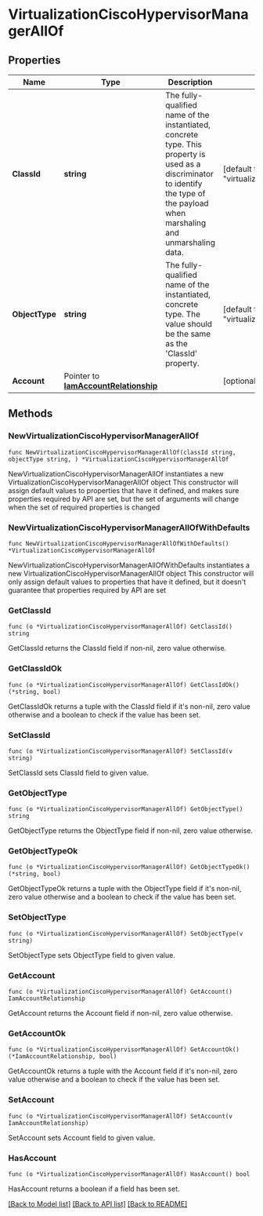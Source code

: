 # VirtualizationCiscoHypervisorManagerAllOf

## Properties

Name | Type | Description | Notes
------------ | ------------- | ------------- | -------------
**ClassId** | **string** | The fully-qualified name of the instantiated, concrete type. This property is used as a discriminator to identify the type of the payload when marshaling and unmarshaling data. | [default to "virtualization.CiscoHypervisorManager"]
**ObjectType** | **string** | The fully-qualified name of the instantiated, concrete type. The value should be the same as the &#39;ClassId&#39; property. | [default to "virtualization.CiscoHypervisorManager"]
**Account** | Pointer to [**IamAccountRelationship**](iam.Account.Relationship.md) |  | [optional] 

## Methods

### NewVirtualizationCiscoHypervisorManagerAllOf

`func NewVirtualizationCiscoHypervisorManagerAllOf(classId string, objectType string, ) *VirtualizationCiscoHypervisorManagerAllOf`

NewVirtualizationCiscoHypervisorManagerAllOf instantiates a new VirtualizationCiscoHypervisorManagerAllOf object
This constructor will assign default values to properties that have it defined,
and makes sure properties required by API are set, but the set of arguments
will change when the set of required properties is changed

### NewVirtualizationCiscoHypervisorManagerAllOfWithDefaults

`func NewVirtualizationCiscoHypervisorManagerAllOfWithDefaults() *VirtualizationCiscoHypervisorManagerAllOf`

NewVirtualizationCiscoHypervisorManagerAllOfWithDefaults instantiates a new VirtualizationCiscoHypervisorManagerAllOf object
This constructor will only assign default values to properties that have it defined,
but it doesn't guarantee that properties required by API are set

### GetClassId

`func (o *VirtualizationCiscoHypervisorManagerAllOf) GetClassId() string`

GetClassId returns the ClassId field if non-nil, zero value otherwise.

### GetClassIdOk

`func (o *VirtualizationCiscoHypervisorManagerAllOf) GetClassIdOk() (*string, bool)`

GetClassIdOk returns a tuple with the ClassId field if it's non-nil, zero value otherwise
and a boolean to check if the value has been set.

### SetClassId

`func (o *VirtualizationCiscoHypervisorManagerAllOf) SetClassId(v string)`

SetClassId sets ClassId field to given value.


### GetObjectType

`func (o *VirtualizationCiscoHypervisorManagerAllOf) GetObjectType() string`

GetObjectType returns the ObjectType field if non-nil, zero value otherwise.

### GetObjectTypeOk

`func (o *VirtualizationCiscoHypervisorManagerAllOf) GetObjectTypeOk() (*string, bool)`

GetObjectTypeOk returns a tuple with the ObjectType field if it's non-nil, zero value otherwise
and a boolean to check if the value has been set.

### SetObjectType

`func (o *VirtualizationCiscoHypervisorManagerAllOf) SetObjectType(v string)`

SetObjectType sets ObjectType field to given value.


### GetAccount

`func (o *VirtualizationCiscoHypervisorManagerAllOf) GetAccount() IamAccountRelationship`

GetAccount returns the Account field if non-nil, zero value otherwise.

### GetAccountOk

`func (o *VirtualizationCiscoHypervisorManagerAllOf) GetAccountOk() (*IamAccountRelationship, bool)`

GetAccountOk returns a tuple with the Account field if it's non-nil, zero value otherwise
and a boolean to check if the value has been set.

### SetAccount

`func (o *VirtualizationCiscoHypervisorManagerAllOf) SetAccount(v IamAccountRelationship)`

SetAccount sets Account field to given value.

### HasAccount

`func (o *VirtualizationCiscoHypervisorManagerAllOf) HasAccount() bool`

HasAccount returns a boolean if a field has been set.


[[Back to Model list]](../README.md#documentation-for-models) [[Back to API list]](../README.md#documentation-for-api-endpoints) [[Back to README]](../README.md)


